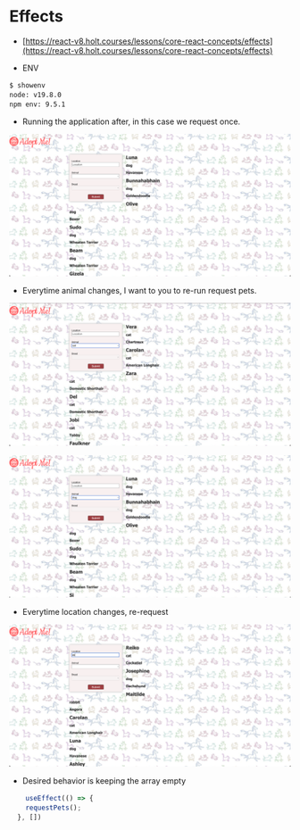 # Effects

- [https://react-v8.holt.courses/lessons/core-react-concepts/effects](https://react-v8.holt.courses/lessons/core-react-concepts/effects)

- ENV
  
```bash
$ showenv
node: v19.8.0
npm env: 9.5.1
```

- Running the application after, in this case we request once.

![img](.images/image-2023-04-21-10-50-04.png)

- Everytime animal changes, I want to you to re-run request pets.

![img](.images/image-2023-04-21-11-03-22.png)

![img](.images/image-2023-04-21-11-03-45.png)

- Everytime location changes, re-request

![img](.images/image-2023-04-21-11-07-08.png)

- Desired behavior is keeping the array empty

```jsx
    useEffect(() => {
    requestPets();
  }, [])
```
